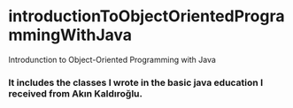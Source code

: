 # introductionToObjectOrientedProgrammingWithJava
Introdunction to Object-Oriented Programming with Java

<h3>
It includes the classes I wrote in the basic java education I received from Akın Kaldıroğlu.
</h3>
